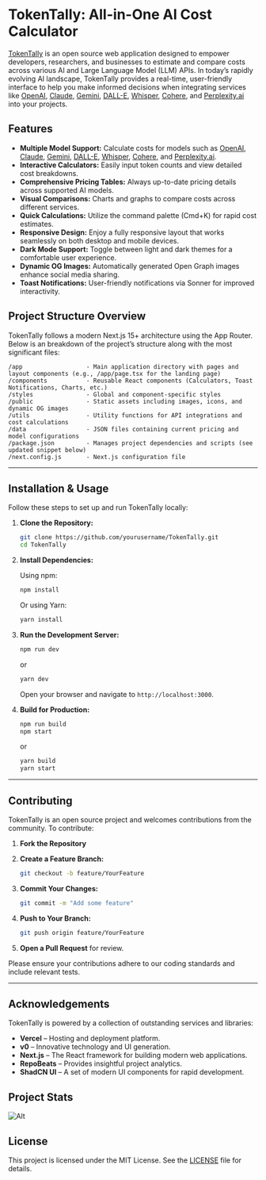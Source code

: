 # TokenTally: All-in-One AI Cost Calculator

[TokenTally](https://tokentalley.griffen.codes/) is an open source web application designed to empower developers, researchers, and businesses to estimate and compare costs across various AI and Large Language Model (LLM) APIs. In today’s rapidly evolving AI landscape, TokenTally provides a real-time, user-friendly interface to help you make informed decisions when integrating services like [OpenAI](https://www.openai.com/), [Claude](https://www.anthropic.com/), [Gemini](https://www.google.com/), [DALL-E](https://www.openai.com/dall-e-2), [Whisper](https://www.openai.com/research/whisper), [Cohere](https://cohere.ai/), and [Perplexity.ai](https://www.perplexity.ai/) into your projects.

## Features

- **Multiple Model Support:** Calculate costs for models such as [OpenAI](https://www.openai.com/), [Claude](https://www.anthropic.com/), [Gemini](https://www.google.com/), [DALL-E](https://www.openai.com/dall-e-2), [Whisper](https://www.openai.com/research/whisper), [Cohere](https://cohere.ai/), and [Perplexity.ai](https://www.perplexity.ai/).
- **Interactive Calculators:** Easily input token counts and view detailed cost breakdowns.
- **Comprehensive Pricing Tables:** Always up-to-date pricing details across supported AI models.
- **Visual Comparisons:** Charts and graphs to compare costs across different services.
- **Quick Calculations:** Utilize the command palette (Cmd+K) for rapid cost estimates.
- **Responsive Design:** Enjoy a fully responsive layout that works seamlessly on both desktop and mobile devices.
- **Dark Mode Support:** Toggle between light and dark themes for a comfortable user experience.
- **Dynamic OG Images:** Automatically generated Open Graph images enhance social media sharing.
- **Toast Notifications:** User-friendly notifications via Sonner for improved interactivity.

## Project Structure Overview

TokenTally follows a modern Next.js 15+ architecture using the App Router. Below is an breakdown of the project’s structure along with the most significant files:

```
/app                  - Main application directory with pages and layout components (e.g., /app/page.tsx for the landing page)
/components           - Reusable React components (Calculators, Toast Notifications, Charts, etc.)
/styles               - Global and component-specific styles
/public               - Static assets including images, icons, and dynamic OG images
/utils                - Utility functions for API integrations and cost calculations
/data                 - JSON files containing current pricing and model configurations
/package.json         - Manages project dependencies and scripts (see updated snippet below)
/next.config.js       - Next.js configuration file
```

---

## Installation & Usage

Follow these steps to set up and run TokenTally locally:

1. **Clone the Repository:**

   ```bash
   git clone https://github.com/yourusername/TokenTally.git
   cd TokenTally
   ```

2. **Install Dependencies:**

   Using npm:

   ```bash
   npm install
   ```

   Or using Yarn:

   ```bash
   yarn install
   ```

3. **Run the Development Server:**

   ```bash
   npm run dev
   ```

   or

   ```bash
   yarn dev
   ```

   Open your browser and navigate to `http://localhost:3000`.

4. **Build for Production:**

   ```bash
   npm run build
   npm start
   ```

   or

   ```bash
   yarn build
   yarn start
   ```

---

## Contributing

TokenTally is an open source project and welcomes contributions from the community. To contribute:

1. **Fork the Repository**
2. **Create a Feature Branch:**

   ```bash
   git checkout -b feature/YourFeature
   ```

3. **Commit Your Changes:**

   ```bash
   git commit -m "Add some feature"
   ```

4. **Push to Your Branch:**

   ```bash
   git push origin feature/YourFeature
   ```

5. **Open a Pull Request** for review.

Please ensure your contributions adhere to our coding standards and include relevant tests.

---

## Acknowledgements

TokenTally is powered by a collection of outstanding services and libraries:

- **Vercel** – Hosting and deployment platform.
- **v0** – Innovative technology and UI generation.
- **Next.js** – The React framework for building modern web applications.
- **RepoBeats** – Provides insightful project analytics.
- **ShadCN UI** – A set of modern UI components for rapid development.

## Project Stats

![Alt](https://repobeats.axiom.co/api/embed/55e9dbc9f7b635cb5756c35298d29da533cdc031.svg "Repobeats analytics image")

## License

This project is licensed under the MIT License. See the [LICENSE](LICENSE) file for details.
